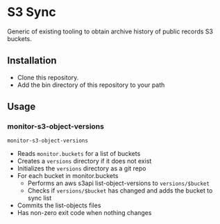 # S3 Sync

Generic of existing tooling to obtain archive history of public records S3 buckets.

## Installation

* Clone this repository.
* Add the bin directory of this repository to your path

## Usage

### monitor-s3-object-versions

```monitor-s3-object-versions```

* Reads ```monitor.buckets``` for a list of buckets
* Creates a ```versions``` directory if it does not exist
* Initializes the ```versions``` directory as a git repo
* For each bucket in monitor.buckets
  * Performs an aws s3api list-object-versions to ```versions/$bucket```
  * Checks if ```versions/$bucket``` has changed and adds the bucket to sync list
* Commits the list-objects files
* Has non-zero exit code when nothing changes
